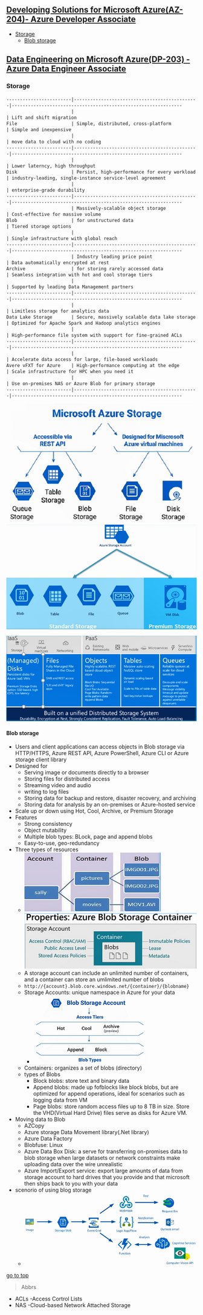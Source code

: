 ## [Developing Solutions for Microsoft Azure(AZ-204)- Azure Developer Associate](#top)

- [Storage](#storage)
  - [Blob storage](#blob-storage)

## [Data Engineering on Microsoft Azure(DP-203) - Azure Data Engineer Associate](#top)

### Storage

```
------------------------|----------------------------------------------|---------------------------------------------------------------
                        |                                              | Lift and shift migration
File                    | Simple, distributed, cross-platform          | Simple and inexpensive
                        |                                              | move data to cloud with no coding
------------------------|----------------------------------------------|---------------------------------------------------------------
                        |                                              | Lower laterncy, high throughput
Disk                    | Persist, high-performance for every workload | industry-leading, single-instance service-level agreement
                        |                                              | enterprise-grade durability
------------------------|----------------------------------------------|---------------------------------------------------------------
                        | Massively-scalable object storage            | Cost-effective for massive volume
Blob                    | for unstructured data                        | Tiered storage options
                        |                                              | Single infrastructure with global reach
------------------------|----------------------------------------------|---------------------------------------------------------------
                        | Industry leading price point                 | Data automatically encrypted at rest
Archive                 | for storing rarely accessed data             | Seamless integration with hot and cool storage tiers
                        |                                              | Supported by leading Data Management partners
------------------------|----------------------------------------------|---------------------------------------------------------------
                        |                                              | Limitless storage for analytics data
Data Lake Storage       | Secure, massively scalable data lake storage | Optimized for Apache Spark and Hadoop analytics engines
                        |                                              | High-performance file system with support for fine-grained ACLs
------------------------|----------------------------------------------|---------------------------------------------------------------
                        |                                              | Accelerate data access for large, file-based workloads
Avere vFXT for Azure    | High-performance computing at the edge       | Scale infrastructure for HPC when you need it
                        |                                              | Use on-premises NAS or Azure Blob for primary storage
------------------------|----------------------------------------------|---------------------------------------------------------------
```

![Azure-storage](Azure-storage.png)   ![azure-storage-account](azure-storage-account.png)

![Iaas-PaaS-storage](Iaas-PaaS-storage.png)

#### Blob storage

- Users and client applications can access objects in Blob storage via HTTP/HTTPS, Azure REST API, Azure PowerShell, Azure CLI or Azure storage client library
- Designed for
  - Serving image or documents directly to a browser
  - Storing files for distributed access
  - Streaming video and audio
  - writing to log files
  - Storing data for backup and restore, disaster recovery, and archiving
  - Storing data for analysis by an on-premises or Azure-hosted service
- Scale up or down using Hot, Cool, Archive, or Premium Storage
- Features
  - Strong consistency
  - Object mutability
  - Multiple blob types: BLock, page and append blobs
  - Easy-to-use, geo-redundancy
- Three types of resources
  - ![types-of-resources](types-of-resources.png)   ![Properites-of-Blob](Properites-of-Blob.png)
  - A storage account can include an unlimited number of containers, and a container can store an umlimited number of blobs
  - `http://{account}.blob.core.windows.net/{container}/{blobname}`
  - Storage Accounts: unique namespace in Azure for your data
    - ![storage-account](storage-account.png)
  - Containers: organizes a set of blobs (directory)
  - types of Blobs
    - Block blobs: store text and binary data
    - Append blobs: made up fofblocks like block blobs, but are optimized for append operations, ideal for scenarios such as logging data from VM
    - Page blobs: store random access files up to 8 TB in size. Store the VHD(Virtual Hard Drive) files serve as disks for Azure VM.
- Moving data to Blob
  - AZCopy
  - Azure storage Data Movement library(.Net library)
  - Azure Data Factory
  - Blobfuse:  Linux
  - Azure Data Box Disk: a serve for transferring on-promises data to blob storage when large datasets or network constraints make uploading data over the wire unrealistic
  - Azure Import/Export service:  export large amounts of data from storage account to hard drives that you provide and that microsoft then ships back to you with your data
- scenorio of using blog storage
  - ![scenorio-using-blog-storage](scenorio-using-blog-storage.png)

[go to top](#top)

> Abbrs
- ACLs -Access Cortrol Lists
- NAS -Cloud-based Network Attached Storage
